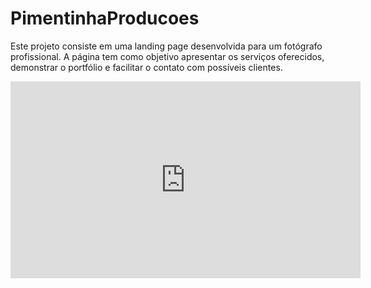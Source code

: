 # PimentinhaProducoes
 Este projeto consiste em uma landing page desenvolvida para um fotógrafo profissional. A página tem como objetivo apresentar os serviços oferecidos, demonstrar o portfólio e facilitar o contato com possíveis clientes.


<iframe
                      width="560"
                      height="315"
                      src="https://www.youtube.com/embed/YU-T6iRA41I?si=MffMm3mTpxd2zGTn"
                      title="YouTube video player"
                      frameBorder="0"
                      allow="accelerometer; autoplay; clipboard-write; encrypted-media; gyroscope; picture-in-picture; web-share"
                      referrerPolicy="strict-origin-when-cross-origin"
                      allowFullScreen
                      className="rounded-lg shadow-lg"
                    ></iframe>